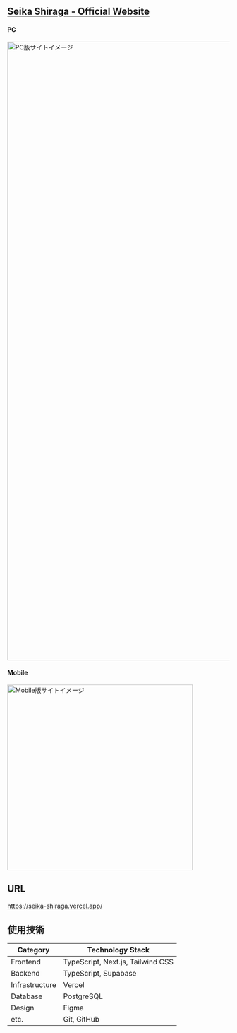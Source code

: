 ## [Seika Shiraga - Official Website](https://seika-shiraga.vercel.app/)
#### PC </br>
<img width="1400" alt="PC版サイトイメージ" src="https://github.com/kaoru181206/seika-shiraga/assets/80911496/a9f33125-7245-42d8-9952-5522848b39ae"></br>
#### Mobile </br>
<img width="420" alt="Mobile版サイトイメージ" src="https://github.com/kaoru181206/seika-shiraga/assets/80911496/11ef4bcf-0ede-4ecf-98d1-efcb7660af43"></br>
## URL
https://seika-shiraga.vercel.app/
</br>
## 使用技術
| Category          | Technology Stack                                     |
| ----------------- | --------------------------------------------------   |
| Frontend          | TypeScript, Next.js, Tailwind CSS                    |
| Backend           | TypeScript, Supabase                                 |
| Infrastructure    | Vercel                                               |
| Database          | PostgreSQL                                           |
| Design            | Figma                                                |
| etc.              | Git, GitHub                                          |
